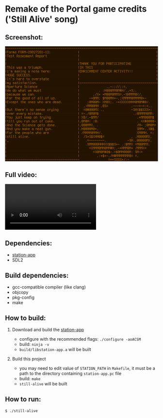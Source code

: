 # Remake of the Portal game credits ('Still Alive' song)

## Screenshot:

![Screenshot](screenshot.png)

## Full video:

![Video](https://raw.githubusercontent.com/ivanp7/still-alive/master/video.webm)

## Dependencies:

* [station-app](https://github.com/ivanp7/station)
* SDL2

## Build dependencies:

* gcc-compatible compiler (like clang)
* objcopy
* pkg-config
* make

## How to build:

1. Download and build the [station-app](https://github.com/ivanp7/station)
    * configure with the recommended flags: `./configure -aoACSM`
    * build: `ninja -v`
    * `build/libstation-app.a` will be built

2. Build this project
    * you may need to edit value of `STATION_PATH` in `Makefile`,
    it must be a path to the directory containing `station-app.pc` file
    * build: `make`
    * `still-alive` will be built

## How to run:

```
$ ./still-alive
```

